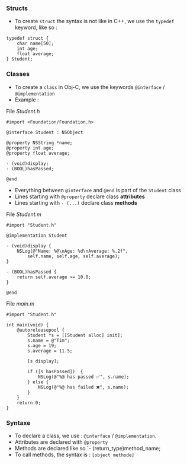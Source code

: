 
### Structs 

- To create `struct` the syntax is not like in C++, we use the `typedef` keyword, like so :
```
typedef struct {
	char name[50];
	int age;
	float average;
} Student;
```


### Classes 

- To create a `class` in Obj-C, we use the keywords `@interface` / `@implementation`
- Example :

File *Student.h*
```
#import <Foundation/Foundation.h>

@interface Student : NSObject

@property NSString *name;
@property int age;
@property float average;

- (void)display;
- (BOOL)hasPassed;

@end
```

- Everything between `@interface` and `@end` is part of the `Student` class
- Lines starting with `@property` declare class **attributes**
- Lines starting with `- (...)` declare class **methods**


File *Student.m*
```
#import "Student.h"

@implementation Student

- (void)display {
	NSLog(@"Name: %@\nAge: %d\nAverage: %.2f", 
		self.name, self.age, self.average);
}

- (BOOL)hasPassed {
	return self.average >= 10.0;
}

@end
```


File *main.m*
```
#import "Student.h"

int main(void) {
	@autoreleasepool {
		Student *s = [[Student alloc] init];
		s.name = @"Tim";
		s.age = 19;
		s.average = 11.5;
		
		[s display];
		
		if ([s hasPassed])  {
			NSLog(@"%@ has passed ✅", s.name);
		} else {
			NSLog(@"%@ has failed ❌", s.name);
		}
	}
	return 0;
}
```


### Syntaxe

- To declare a class, we use : `@interface` / `@implementation`.
- Attributes are declared with `@property`
- Methods are declared like so `- (return_type)method_name;
- To call methods, the syntax is : `[object methode]`


